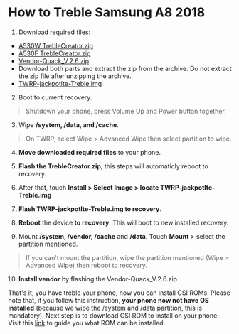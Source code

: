 # How to Treble Samsung A8 2018

1. Download required files:
- [A530W TrebleCreator.zip](https://github.com/MattTheTekie/samsung-a8-treble-project/blob/main/Files/TrebleCreator-A530W.zip)
- [A530F TrebleCreator.zip](https://github.com/MattTheTekie/samsung-a8-treble-project/blob/main/Files/TrebleCreator-A530F.zip)
- [Vendor-Quack_V.2.6.zip](https://github.com/MattTheTekie/A8-GSI-vendor-dumpster-A530F/tree/master/vendor_quack)
- Download both parts and extract the zip from the archive. Do not extract the zip file after unzipping the archive.
- [TWRP-jackpotlte-Treble.img](https://www.androidfilehost.com/?fid=11410963190603911425)

2. Boot to current recovery.
> Shutdown your phone, press Volume Up and Power button together.

3. Wipe **/system, /data, and /cache**.
> On TWRP, select Wipe > Advanced Wipe then select partition to wipe.

4. **Move downloaded required files** to your phone.

5. **Flash the TrebleCreator.zip**, this steps will automaticly reboot to recovery.

6.  After that, touch **Install > Select Image > locate TWRP-jackpotlte-Treble.img**

7. **Flash TWRP-jackpotlte-Treble.img to recovery**.

8. **Reboot** the device **to recovery**. This will boot to new installed recovery.

9. Mount **/system, /vendor, /cache** and **/data**. Touch **Mount** > select the partition mentioned.
> If you can't mount the partition, wipe the partition mentioned (Wipe > Advanced Wipe) then reboot to recovery.

10. **Install vendor** by flashing the Vendor-Quack_V.2.6.zip

That's it, you have treble your phone, now you can install GSI ROMs. Please note that, if you follow this instruction, **your phone now not have OS installed** (because we wipe the /system and /data partition, this is mandatory).
Next step is to download GSI ROM to install on your phone. Visit this [link]() to guide you what ROM can be installed.
